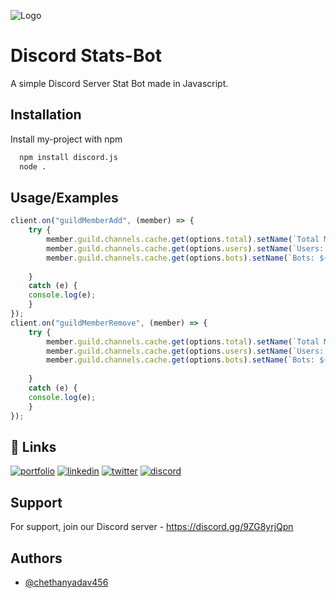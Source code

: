 
![Logo](https://external-content.duckduckgo.com/iu/?u=https%3A%2F%2Fmma.prnewswire.com%2Fmedia%2F471951%2FSTATS_Logo.jpg%3Fp%3Dpublish&f=1&nofb=1)


# Discord Stats-Bot

A simple Discord Server Stat Bot made in Javascript.

## Installation

Install my-project with npm

```bash
  npm install discord.js
  node .
```
    
## Usage/Examples

```javascript
client.on("guildMemberAdd", (member) => {
    try {
        member.guild.channels.cache.get(options.total).setName(`Total Members: ${member.guild.memberCount}`); // You can change this text, but still keep ${guild.memberCount}, as it defines total members.
        member.guild.channels.cache.get(options.users).setName(`Users: ${member.guild.members.filter((m) => !m.user.bot).size}`); // This text is also changeable, still keep the code in ${}
        member.guild.channels.cache.get(options.bots).setName(`Bots: ${member.guild.members.filter((m) => m.user.bot).size}`); // This text is also changeable, still keep the code in ${}
    
    }
    catch (e) {
    console.log(e);
    }
});
client.on("guildMemberRemove", (member) => {
    try {
        member.guild.channels.cache.get(options.total).setName(`Total Members: ${member.guild.memberCount}`); // You can change this text, but still keep ${guild.memberCount}, as it defines total members.
        member.guild.channels.cache.get(options.users).setName(`Users: ${member.guild.members.filter((m) => !m.user.bot).size}`); // This text is also changeable, still keep the code in ${}'s
        member.guild.channels.cache.get(options.bots).setName(`Bots: ${member.members.filter((m) => m.user.bot).size}`); // This text is also changeable, still keep the code in ${}'s
    
    }
    catch (e) {
    console.log(e);
    }
});
```


## 🔗 Links
[![portfolio](https://img.shields.io/badge/my_portfolio-000?style=for-the-badge&logo=ko-fi&logoColor=white)](https://katherinempeterson.com/)
[![linkedin](https://img.shields.io/badge/linkedin-0A66C2?style=for-the-badge&logo=linkedin&logoColor=white)](https://www.linkedin.com/)
[![twitter](https://img.shields.io/badge/twitter-1DA1F2?style=for-the-badge&logo=twitter&logoColor=white)](https://twitter.com/)
[![discord](https://external-content.duckduckgo.com/iu/?u=https%3A%2F%2Fwww.podfeet.com%2Fblog%2Fwp-content%2Fuploads%2F2018%2F02%2Fdiscord-logo.png&f=1&nofb=1)](https://discord.gg/9ZG8yrjQpn)


## Support

For support, join our Discord server - https://discord.gg/9ZG8yrjQpn


## Authors

- [@chethanyadav456](https://www.github.com/chethanyadav456)

